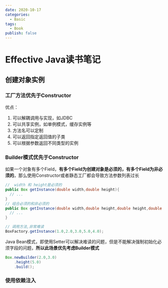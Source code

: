 ```yaml
---
date: 2020-10-17
categories:
  - Basic
tags:
  - Book
publish: false
---
```


# Effective Java读书笔记

## 创建对象实例

### 工厂方法优先于Constructor

优点：

1. 可以解耦调用与实现，如JDBC
2. 可以共享实例，如单例模式，缓存实例等
3. 方法名可以定制
4. 可以返回指定返回值的子类
5. 可以根据参数返回不同类型的实例

### Builder模式优先于Constructor

如果一个对象有多个Field，**有多个Field为创建对象是必须的，有多个Field为非必须的**，那么使用Constructor或者静态工厂都会导致方法参数列表过长

```java
//  width 和 height是必须的
public Box getInstance(double width,double height){
  // ...
}
// 组合必须的和非必须的
public Box getInstance(double width,double height,double height,double transparency,double gamma ){
  // ...
}

// 调用方法,非常难读
BoxFactory.getInstance(1.0,2.0,3.0,5.0,4.0);
```

Java Bean模式，即使用Setter可以解决难读的问题，但是不能解决强制初始化必须字段的问题，**所以此场景优先考虑Builder模式**

```java
Box.newBuilder(2.0,3.0)
    .height(5.0)
    .build();
```

### 使用依赖注入

### 